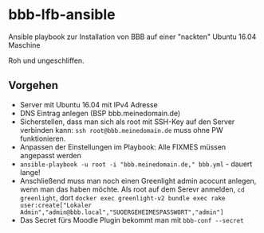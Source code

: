 # bbb-lfb-ansible

Ansible playbook zur Installation von BBB auf einer "nackten" Ubuntu 16.04 Maschine

Roh und ungeschliffen.

## Vorgehen

* Server mit Ubuntu 16.04 mit IPv4 Adresse
* DNS Eintrag anlegen (BSP bbb.meinedomain.de)
* Sicherstellen, dass man sich als root mit SSH-Key auf den Server verbinden kann: ``ssh root@bbb.meinedomain.de`` muss ohne PW funktionieren.
* Anpassen der Einstellungen im Playbook: Alle FIXMES müssen angepasst werden
* ``ansible-playbook -u root -i "bbb.meinedomain.de," bbb.yml`` - dauert lange!
* Anschließend muss man noch einen Greenlight admin acocunt anlegen, wenn man das haben möchte. Als root auf dem Serevr anmelden, ``cd greenlight``, dort ``docker exec greenlight-v2 bundle exec rake user:create["Lokaler Admin","admin@bbb.local","SUOERGEHEIMESPASSWORT","admin"]``
* Das Secret fürs Moodle Plugin bekommt man mit ``bbb-conf --secret``
